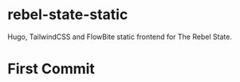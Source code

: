# rebel-state-static
Hugo, TailwindCSS and FlowBite static frontend for The Rebel State.

# First Commit 
